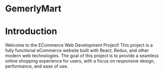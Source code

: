 # GemerlyMart

# Introduction

Welcome to the ECommerce Web Development Project! This project is a fully functional eCommerce website built with React, Redux, and other modern web technologies. The goal of this project is to provide a seamless online shopping experience for users, with a focus on responsive design, performance, and ease of use.
